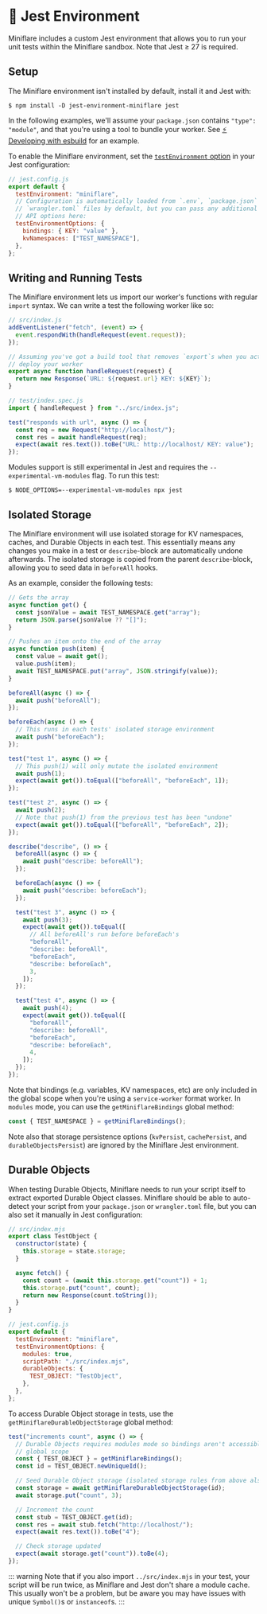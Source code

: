 # 🤹 Jest Environment

Miniflare includes a custom Jest environment that allows you to run your unit
tests within the Miniflare sandbox. Note that Jest &ge; 27 is required.

## Setup

The Miniflare environment isn't installed by default, install it and Jest with:

```shell
$ npm install -D jest-environment-miniflare jest
```

In the following examples, we'll assume your `package.json` contains
`"type": "module"`, and that you're using a tool to bundle your worker. See
[⚡️ Developing with esbuild](/esbuild.html) for an example.

To enable the Miniflare environment, set the
[`testEnvironment` option](https://jestjs.io/docs/configuration#testenvironment-string)
in your Jest configuration:

```js
// jest.config.js
export default {
  testEnvironment: "miniflare",
  // Configuration is automatically loaded from `.env`, `package.json` and
  // `wrangler.toml` files by default, but you can pass any additional Miniflare
  // API options here:
  testEnvironmentOptions: {
    bindings: { KEY: "value" },
    kvNamespaces: ["TEST_NAMESPACE"],
  },
};
```

## Writing and Running Tests

The Miniflare environment lets us import our worker's functions with regular
`import` syntax. We can write a test the following worker like so:

```js
// src/index.js
addEventListener("fetch", (event) => {
  event.respondWith(handleRequest(event.request));
});

// Assuming you've got a build tool that removes `export`s when you actually
// deploy your worker
export async function handleRequest(request) {
  return new Response(`URL: ${request.url} KEY: ${KEY}`);
}
```

```js
// test/index.spec.js
import { handleRequest } from "../src/index.js";

test("responds with url", async () => {
  const req = new Request("http://localhost/");
  const res = await handleRequest(req);
  expect(await res.text()).toBe("URL: http://localhost/ KEY: value");
});
```

Modules support is still experimental in Jest and requires the
`--experimental-vm-modules` flag. To run this test:

```shell
$ NODE_OPTIONS=--experimental-vm-modules npx jest
```

## Isolated Storage

The Miniflare environment will use isolated storage for KV namespaces, caches,
and Durable Objects in each test. This essentially means any changes you make in
a test or `describe`-block are automatically undone afterwards. The isolated
storage is copied from the parent `describe`-block, allowing you to seed data in
`beforeAll` hooks.

As an example, consider the following tests:

```js
// Gets the array
async function get() {
  const jsonValue = await TEST_NAMESPACE.get("array");
  return JSON.parse(jsonValue ?? "[]");
}

// Pushes an item onto the end of the array
async function push(item) {
  const value = await get();
  value.push(item);
  await TEST_NAMESPACE.put("array", JSON.stringify(value));
}

beforeAll(async () => {
  await push("beforeAll");
});

beforeEach(async () => {
  // This runs in each tests' isolated storage environment
  await push("beforeEach");
});

test("test 1", async () => {
  // This push(1) will only mutate the isolated environment
  await push(1);
  expect(await get()).toEqual(["beforeAll", "beforeEach", 1]);
});

test("test 2", async () => {
  await push(2);
  // Note that push(1) from the previous test has been "undone"
  expect(await get()).toEqual(["beforeAll", "beforeEach", 2]);
});

describe("describe", () => {
  beforeAll(async () => {
    await push("describe: beforeAll");
  });

  beforeEach(async () => {
    await push("describe: beforeEach");
  });

  test("test 3", async () => {
    await push(3);
    expect(await get()).toEqual([
      // All beforeAll's run before beforeEach's
      "beforeAll",
      "describe: beforeAll",
      "beforeEach",
      "describe: beforeEach",
      3,
    ]);
  });

  test("test 4", async () => {
    await push(4);
    expect(await get()).toEqual([
      "beforeAll",
      "describe: beforeAll",
      "beforeEach",
      "describe: beforeEach",
      4,
    ]);
  });
});
```

Note that bindings (e.g. variables, KV namespaces, etc) are only included in the
global scope when you're using a `service-worker` format worker. In `modules`
mode, you can use the `getMiniflareBindings` global method:

```js
const { TEST_NAMESPACE } = getMiniflareBindings();
```

Note also that storage persistence options (`kvPersist`, `cachePersist`, and
`durableObjectsPersist`) are ignored by the Miniflare Jest environment.

## Durable Objects

When testing Durable Objects, Miniflare needs to run your script itself to
extract exported Durable Object classes. Miniflare should be able to auto-detect
your script from your `package.json` or `wrangler.toml` file, but you can also
set it manually in Jest configuration:

```js
// src/index.mjs
export class TestObject {
  constructor(state) {
    this.storage = state.storage;
  }

  async fetch() {
    const count = (await this.storage.get("count")) + 1;
    this.storage.put("count", count);
    return new Response(count.toString());
  }
}
```

```js
// jest.config.js
export default {
  testEnvironment: "miniflare",
  testEnvironmentOptions: {
    modules: true,
    scriptPath: "./src/index.mjs",
    durableObjects: {
      TEST_OBJECT: "TestObject",
    },
  },
};
```

To access Durable Object storage in tests, use the
`getMiniflareDurableObjectStorage` global method:

```js
test("increments count", async () => {
  // Durable Objects requires modules mode so bindings aren't accessible via the
  // global scope
  const { TEST_OBJECT } = getMiniflareBindings();
  const id = TEST_OBJECT.newUniqueId();

  // Seed Durable Object storage (isolated storage rules from above also apply)
  const storage = await getMiniflareDurableObjectStorage(id);
  await storage.put("count", 3);

  // Increment the count
  const stub = TEST_OBJECT.get(id);
  const res = await stub.fetch("http://localhost/");
  expect(await res.text()).toBe("4");

  // Check storage updated
  expect(await storage.get("count")).toBe(4);
});
```

<!--prettier-ignore-start-->
::: warning
Note that if you also import `../src/index.mjs` in your test, your script will
be run twice, as Miniflare and Jest don't share a module cache. This usually
won't be a problem, but be aware you may have issues with unique `Symbol()`s or
`instanceof`s.
:::
<!--prettier-ignore-end-->
